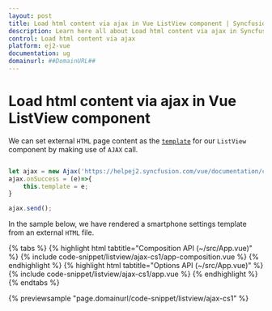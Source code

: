 ```yaml
---
layout: post
title: Load html content via ajax in Vue ListView component | Syncfusion
description: Learn here all about Load html content via ajax in Syncfusion Vue ListView component of Syncfusion Essential JS 2 and more.
control: Load html content via ajax 
platform: ej2-vue
documentation: ug
domainurl: ##DomainURL##
---
```


# Load html content via ajax in Vue ListView component

We can set external `HTML` page content as the [`template`](https://ej2.syncfusion.com/vue/documentation/api/list-view/#template) for our `ListView` component by making use of `AJAX` call.

```ts

let ajax = new Ajax('https://helpej2.syncfusion.com/vue/documentation/code-snippet/listview/ajax-cs1/template', 'GET', false);
ajax.onSuccess = (e)=>{
    this.template = e;
}

ajax.send();

```

In the sample below, we have rendered a smartphone settings template from an external `HTML` file.

{% tabs %}
{% highlight html tabtitle="Composition API (~/src/App.vue)" %}
{% include code-snippet/listview/ajax-cs1/app-composition.vue %}
{% endhighlight %}
{% highlight html tabtitle="Options API (~/src/App.vue)" %}
{% include code-snippet/listview/ajax-cs1/app.vue %}
{% endhighlight %}
{% endtabs %}
        
{% previewsample "page.domainurl/code-snippet/listview/ajax-cs1" %}